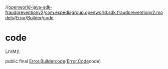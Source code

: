 //[openworld-java-sdk-fraudpreventionv2](../../../../index.md)/[com.expediagroup.openworld.sdk.fraudpreventionv2.models](../../index.md)/[Error](../index.md)/[Builder](index.md)/[code](code.md)

# code

[JVM]\

public final [Error.Builder](index.md)[code](code.md)([Error.Code](../-code/index.md)code)
